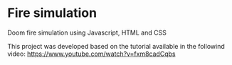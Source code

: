 # Fire simulation

Doom fire simulation using Javascript, HTML and CSS

This project was developed based on the tutorial available in the followind video: https://www.youtube.com/watch?v=fxm8cadCqbs
